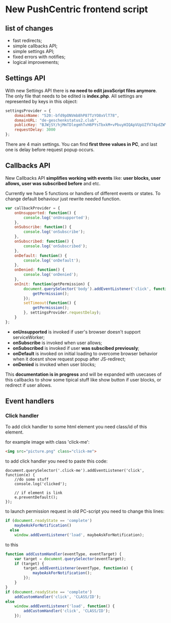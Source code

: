 # New PushCentric frontend script

## list of changes

- fast redirects;
- simple callbacks API;
- simple settings API;
- fixed errors with notifies;
- logical improvements;

## Settings API
With new Settings API there is **no need to edit javaScript files anymore**. The only file that needs to be edited is **index.php**.
All settings are represented by keys in this object:

```javascript
settingsProvider = {
    domainName: "520:-bfd9pONVmb8hP87TzYO8xVlT78",
    domainURL: "de-geschenkstatus2.club",
    publicKey: "BJWjSY/hjMmTDlegmhTvH6PYsTbxkM+vPbuyHIQApVUpUZfV74pdZWYJ1qWOrMP0u1p9PScxCypZg0R+qp2ScsU=",
    requestDelay: 3000
};
```

There are 4 main settings. You can find **first three values in PC**, and last one is delay before request popup occurs.

## Callbacks API

New Callbacks API **simplifies working with events** like: **user blocks, user allows, user was subscribed before** and etc.

Currently we have 5 functions or handlers of different events or states. To change default behaviour just rewrite needed function.

```javascript
var callbackProvider = {
    onUnsupported: function() {
        console.log('onUnsupported');
    },
    onSubscribe: function() {
        console.log('onSubscribe');
    },
    onSubscribed: function() {
        console.log('onSubscribed');
    },
    onDefault: function() {
        console.log('onDefault');
    },
    onDenied: function() {
        console.log('onDenied');
    },
    onInit: function(getPermission) {
        document.querySelector('body').addEventListener('click', function() {
            getPermission();
        });
        setTimeout(function() {
            getPermission();
        }, settingsProvider.requestDelay);
    }
};
```

- **onUnsupported** is invoked if user's browser doesn't support serviceWorker;
- **onSubscribe** is invoked when user allows;
- **onSubscribed** is invoked if user **was subscibed previously**;
- **onDefault** is invoked on initial loading to overcome browser behavior when it doesnt show request popup after JS-redirect;
- **onDenied** is invoked when user blocks;

This **documentation is in progress** and will be expanded with usecases of this callbacks to show some tipical stuff like show button if user blocks, or redirect if user allows.

## Event handlers

### Click handler

To add click handler to some html element you need class/id of this element.

for example image with class 'click-me':

```html
<img src="picture.png" class="click-me">
```

to add click handler you need to paste this code:

```javascrip
document.querySelector('.click-me').addEventListener('click', function(e) {
    //do some stuff
    console.log('clicked');
    
    // if element is link
    e.preventDefault();
});
```

to launch permission request in old PC-script you need to change this lines:
```javascript
if (document.readyState == 'complete')
    maybeAskForNotification()
  else
    window.addEventListener('load', maybeAskForNotification);
```

to this
```javascript
function addCustomHandler(eventType, eventTarget) {
    var target = document.querySelector(eventTarget);
    if (target) {    
        target.addEventListener(eventType, function(e) {
            maybeAskForNotification();
        });
    }
}
if (document.readyState == 'complete')
    addCustomHandler('click', 'CLASS/ID');    
else
    window.addEventListener('load', function() {
        addCustomHandler('click', 'CLASS/ID');
    });
```
